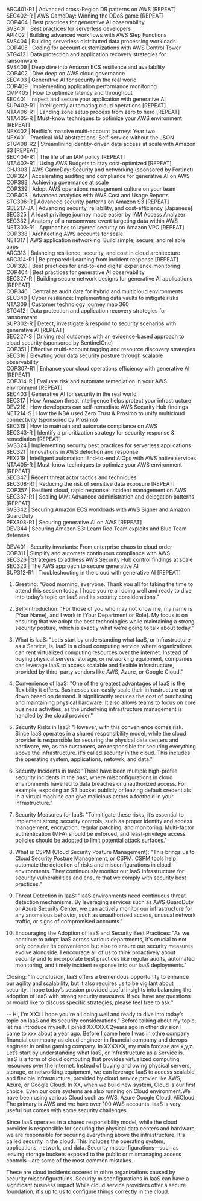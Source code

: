 ARC401-R1 | Advanced cross-Region DR patterns on AWS [REPEAT]  
SEC402-R | AWS GameDay: Winning the DDoS game [REPEAT]  
COP404 | Best practices for generative AI observability  
SVS401 | Best practices for serverless developers  
API402 | Building advanced workflows with AWS Step Functions  
SVS404 | Building serverless distributed data processing workloads  
COP405 | Coding for account customizations with AWS Control Tower  
STG412 | Data protection and application recovery strategies for ransomware  
SVS409 | Deep dive into Amazon ECS resilience and availability  
COP402 | Dive deep on AWS cloud governance  
SEC403 | Generative AI for security in the real world  
COP409 | Implementing application performance monitoring  
CMP405 | How to optimize latency and throughput  
SEC401 | Inspect and secure your application with generative AI  
SUP402-R1 | Intelligently automating cloud operations [REPEAT]  
NTA406-R1 | Landing zone setup process from zero to hero [REPEAT]  
NTA405-R | Must-know techniques to optimize your AWS environment [REPEAT]   
NFX402 | Netflix's massive multi-account journey: Year two  
NFX401 | Practical IAM abstractions: Self-service without the JSON  
STG408-R2 | Streamlining identity-driven data access at scale with Amazon S3 [REPEAT]  
SEC404-R1 | The life of an IAM policy [REPEAT]  
NTA402-R1 | Using AWS Budgets to stay cost-optimized [REPEAT]  
GHJ303 | AWS GameDay: Security and networking (sponsored by Fortinet)  
COP327 | Accelerating auditing and compliance for generative AI on AWS  
COP383 | Achieving governance at scale  
COP339 | Adopt AWS operations management culture on your team  
COP403 | Advanced analytics with AWS Cost and Usage Reports  
STG306-R | Advanced security patterns on Amazon S3 [REPEAT]  
GBL217-JA | Advancing security, reliability, and cost-efficiency [Japanese]  
SEC325 | A least privilege journey made easier by IAM Access Analyzer  
SEC332 | Anatomy of a ransomware event targeting data within AWS  
NET303-R1 | Approaches to layered security on Amazon VPC [REPEAT]  
COP338 | Architecting AWS accounts for scale  
NET317 | AWS application networking: Build simple, secure, and reliable apps  
ARC313 | Balancing resilience, security, and cost in cloud architecture  
ARC314-R1 | Be prepared: Learning from incident response [REPEAT]  
COP320 | Best practices for end-to-end digital experience monitoring  
COP404 | Best practices for generative AI observability  
SEC327-R | Building secure network designs for generative AI applications [REPEAT]  
COP346 | Centralize audit data for hybrid and multicloud environments  
SEC340 | Cyber resilience: Implementing data vaults to mitigate risks  
NTA309 | Customer technology journey map 360  
STG412 | Data protection and application recovery strategies for ransomware  
SUP302-R | Detect, investigate & respond to security scenarios with generative AI [REPEAT]  
SEC227-S | Driving real outcomes with an evidence-based approach to cloud security (sponsored by SentinelOne)  
COP351 | Effective multi-account tagging and resource discovery strategies  
SEC316 | Elevating your data security posture through scalable observability  
COP307-R1 | Enhance your cloud operations efficiency with generative AI [REPEAT]  
COP314-R | Evaluate risk and automate remediation in your AWS environment [REPEAT]  
SEC403 | Generative AI for security in the real world  
SEC317 | How Amazon threat intelligence helps protect your infrastructure  
DEV216 | How developers can self-remediate AWS Security Hub findings  
NET214-S | How the NBA used Zero Trust & Prosimo to unify multicloud connectivity (sponsored by Prosimo)  
SEC319 | How to maintain and automate compliance on AWS  
SEC343-R | Identify a prioritization strategy for security response & remediation [REPEAT]  
SVS324 | Implementing security best practices for serverless applications  
SEC321 | Innovations in AWS detection and response  
PEX219 | Intelligent automation: End-to-end AIOps with AWS native services  
NTA405-R | Must-know techniques to optimize your AWS environment [REPEAT]  
SEC347 | Recent threat actor tactics and techniques  
SEC308-R1 | Reducing the risk of sensitive data exposure [REPEAT]  
COP357 | Resilient cloud, rapid response: Incident management on AWS  
SEC337-R1 | Scaling IAM: Advanced administration and delegation patterns [REPEAT]  
SVS342 | Securing Amazon ECS workloads with AWS Signer and Amazon GuardDuty  
PEX308-R1 | Securing generative AI on AWS [REPEAT]  
DEV344 | Securing Amazon S3: Learn Red Team exploits and Blue Team defenses  

DEV401 | Security invariants: From enterprise chaos to cloud order  
COP311 | Simplify and automate continuous compliance with AWS  
SEC326 | Strategies to address AWS Security Hub control findings at scale  
SEC323 | The AWS approach to secure generative AI  
SUP312-R1 | Troubleshooting in the cloud with generative AI [REPEAT]  

1. Greeting: “Good morning, everyone. Thank you all for taking the time to attend this session today. I hope you're all doing well and ready to dive into today’s topic on IaaS and its security considerations.”

2. Self-Introduction: "For those of you who may not know me, my name is [Your Name], and I work in [Your Department or Role]. My focus is on ensuring that we adopt the best technologies while maintaining a strong security posture, which is exactly what we’re going to talk about today."

3. What is IaaS: "Let’s start by understanding what IaaS, or Infrastructure as a Service, is. IaaS is a cloud computing service where organizations can rent virtualized computing resources over the internet. Instead of buying physical servers, storage, or networking equipment, companies can leverage IaaS to access scalable and flexible infrastructure, provided by third-party vendors like AWS, Azure, or Google Cloud."

4. Convenience of IaaS: "One of the greatest advantages of IaaS is the flexibility it offers. Businesses can easily scale their infrastructure up or down based on demand. It significantly reduces the cost of purchasing and maintaining physical hardware. It also allows teams to focus on core business activities, as the underlying infrastructure management is handled by the cloud provider."

5. Security Risks in IaaS: "However, with this convenience comes risk. Since IaaS operates in a shared responsibility model, while the cloud provider is responsible for securing the physical data centers and hardware, we, as the customers, are responsible for securing everything above the infrastructure. it's called security in the cloud. This includes the operating system, applications, netowrk, and data."

6. Security Incidents in IaaS: "There have been multiple high-profile security incidents in the past, where misconfigurations in cloud environments have led to data breaches or unauthorized access. For example, exposing an S3 bucket publicly or leaving default credentials in a virtual machine can give malicious actors a foothold in your infrastructure."

7. Security Measures for IaaS: "To mitigate these risks, it’s essential to implement strong security controls, such as proper identity and access management, encryption, regular patching, and monitoring. Multi-factor authentication (MFA) should be enforced, and least-privilege access policies should be adopted to limit potential attack surfaces."

8. What is CSPM (Cloud Security Posture Management): "This brings us to Cloud Security Posture Management, or CSPM. CSPM tools help automate the detection of risks and misconfigurations in cloud environments. They continuously monitor our IaaS infrastructure for security vulnerabilities and ensure that we comply with security best practices."

9. Threat Detection in IaaS: "IaaS environments need continuous threat detection mechanisms. By leveraging services such as AWS GuardDuty or Azure Security Center, we can actively monitor our infrastructure for any anomalous behavior, such as unauthorized access, unusual network traffic, or signs of compromised accounts."

10. Encouraging the Adoption of IaaS and Security Best Practices: "As we continue to adopt IaaS across various departments, it's crucial to not only consider its convenience but also to ensure our security measures evolve alongside. I encourage all of us to think proactively about security and to incorporate best practices like regular audits, automated monitoring, and timely incident response into our IaaS deployments."

Closing: "In conclusion, IaaS offers a tremendous opportunity to enhance our agility and scalability, but it also requires us to be vigilant about security. I hope today’s session provided useful insights into balancing the adoption of IaaS with strong security measures. If you have any questions or would like to discuss specific strategies, please feel free to ask."

--
Hi, I'm XXX I hope you're all doing well and ready to dive into today’s topic on IaaS and its security considerations.”
Before talking about my topic, let me introduce myself.
I joined XXXXXX 2years ago in other division I came to xxx about a year ago.
Before I came here I was in othre company financial commpany as cloud engineer in financial compamy and devops engineer in online gaming company. In XXXXXX, my main forcase are x,y,z.
Let’s start by understanding what IaaS, or Infrastructure as a Service is.
IaaS is a form of cloud computing that provides virtualized computing resources over the internet. Instead of buying and owing physical servers, storage, or networking equipment, we can leverage IaaS to access scalable and flexible infrastructure, provided by cloud service provier  like AWS, Azure, or Google Cloud.
In XX, when we build new system, Cloud is our first choice. Even our core systems are also running on Cloud environment.We have been using various Cloud such as AWS, Azure Google Cloud, AliCloud. The primary is AWS and we have over 100 AWS accounts.
IaaS is very useful but comes with some security challenges.

Since IaaS operates in a shared responsibility model, while the cloud provider is responsible for securing the physical data centers and hardware, we are responsible for securing everything above the infrastructure. It's called security in the cloud.
This includes the operating system, applications, network, and data. 
Security misconfigurations—such as leaving storage buckets exposed to the public or mismanaging access controls—are some of the most common mistakes.

These are cloud incidents occered in othre organizations  caused by security misconfiguratuins.
Security misconfigurations in IaaS can have a significant business impact
While cloud service providers offer a secure foundation, it's up to us to configure things correctly in the cloud.

